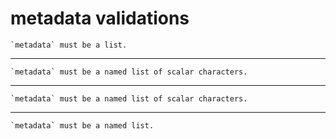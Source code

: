 # metadata validations

    `metadata` must be a list.

---

    `metadata` must be a named list of scalar characters.

---

    `metadata` must be a named list of scalar characters.

---

    `metadata` must be a named list.

